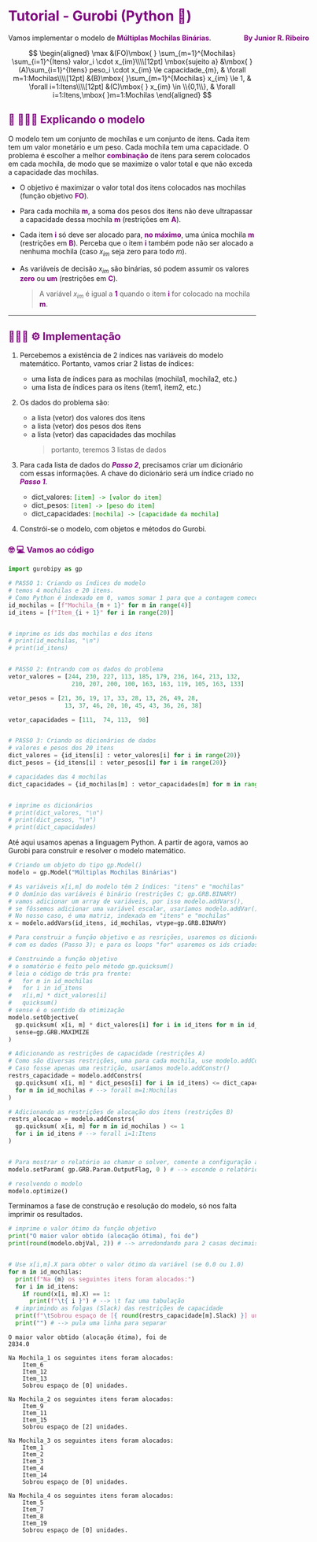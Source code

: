 <script type="text/x-mathjax-config">
MathJax.Hub.Config({tex2jax: {inlineMath: [['$','$'], ['\\(','\\)']]}});
</script>
<script type="text/javascript"
src="https://cdnjs.cloudflare.com/ajax/libs/mathjax/2.7.7/MathJax.js?config=TeX-AMS-MML_HTMLorMML">
</script>
<style>
strong{color: purple;}
:not(pre):not(.hljs) > code{color: green;}
</style>

# **Tutorial - Gurobi (Python 🐍)**

<span style="position:absolute;right:3vh;"><strong>By Junior R. Ribeiro</strong></span>

Vamos implementar o modelo de **Múltiplas Mochilas Binárias**.

$$
\begin{aligned}
\max &(FO)\mbox{ } \sum_{m=1}^{Mochilas} \sum_{i=1}^{Itens}  valor_i \cdot x_{im}\\\\[12pt]
\mbox{sujeito a} &\mbox{ }(A)\sum_{i=1}^{Itens} peso_i \cdot x_{im} \le capacidade_{m}, & \forall m=1:Mochilas\\\\[12pt]
&(B)\mbox{ }\sum_{m=1}^{Mochilas} x_{im} \le 1, & \forall i=1:Itens\\\\[12pt]
&(C)\mbox{ } x_{im} \in \\{0,1\\}, & \forall i=1:Itens,\mbox{ }m=1:Mochilas
\end{aligned}
$$

## **🧐 👨🏽‍🏫 Explicando o modelo**

O modelo tem um conjunto de mochilas e um conjunto de itens. Cada item tem um valor monetário e um peso. Cada mochila tem uma capacidade. O problema é escolher a melhor **combinação** de itens para serem colocados em cada mochila, de modo que se maximize o valor total e que não exceda a capacidade das mochilas.

- O objetivo é maximizar o valor total dos itens colocados nas mochilas (função objetivo **FO**).

- Para cada mochila **m**, a soma dos pesos dos itens não deve ultrapassar a capacidade dessa mochila **m** (restrições em **A**).

- Cada item **i** só deve ser alocado para, **no máximo**, uma única mochila **m** (restrições em **B**). Perceba que o item **i** também pode não ser alocado a nenhuma mochila (caso $x_{im}$ seja zero para todo $m$).

- As variáveis de decisão $x_{im}$ são binárias, só podem assumir os valores **zero** ou **um** (restrições em **C**).
  > A variável $x_{im}$ é igual a **1** quando o item **i** for colocado na mochila **m**.

---

## **👩🏽‍💻 ⚙️ Implementação**

1. Percebemos a existência de 2 índices nas variáveis do modelo matemático. Portanto, vamos criar 2 listas de índices:

   - uma lista de índices para as mochilas (mochila1, mochila2, etc.)
   - uma lista de índices para os itens (item1, item2, etc.)

2. Os dados do problema são:

   - a lista (vetor) dos valores dos itens
   - a lista (vetor) dos pesos dos itens
   - a lista (vetor) das capacidades das mochilas
     > portanto, teremos 3 listas de dados

3. Para cada lista de dados do _**Passo 2**_, precisamos criar um dicionário com essas informações. A chave do dicionário será um índice criado no _**Passo 1**_.

   - dict_valores: `[item] -> [valor do item]`
   - dict_pesos: `[item] -> [peso do item]`
   - dict_capacidades: `[mochila] -> [capacidade da mochila]`

4. Constrói-se o modelo, com objetos e métodos do Gurobi.

### **🤓 💻 Vamos ao código**

```python
import gurobipy as gp

# PASSO 1: Criando os índices do modelo
# temos 4 mochilas e 20 itens.
# Como Python é indexado em 0, vamos somar 1 para que a contagem comece em 1
id_mochilas = [f"Mochila_{m + 1}" for m in range(4)]
id_itens = [f"Item_{i + 1}" for i in range(20)]


# imprime os ids das mochilas e dos itens
# print(id_mochilas, "\n")
# print(id_itens)


# PASSO 2: Entrando com os dados do problema
vetor_valores = [244, 230, 227, 113, 185, 179, 236, 164, 213, 132,
                  210, 207, 200, 100, 163, 163, 119, 105, 163, 133]

vetor_pesos = [21, 36, 19, 17, 33, 28, 13, 26, 49, 28,
                13, 37, 46, 20, 10, 45, 43, 36, 26, 38]

vetor_capacidades = [111,  74, 113,  98]


# PASSO 3: Criando os dicionários de dados
# valores e pesos dos 20 itens
dict_valores = {id_itens[i] : vetor_valores[i] for i in range(20)}
dict_pesos = {id_itens[i] : vetor_pesos[i] for i in range(20)}

# capacidades das 4 mochilas
dict_capacidades = {id_mochilas[m] : vetor_capacidades[m] for m in range(4)}


# imprime os dicionários
# print(dict_valores, "\n")
# print(dict_pesos, "\n")
# print(dict_capacidades)

```

Até aqui usamos apenas a linguagem Python. A partir de agora, vamos ao Gurobi para construir e resolver o modelo matemático.

```python
# Criando um objeto do tipo gp.Model()
modelo = gp.Model("Múltiplas Mochilas Binárias")

# As variáveis x[i,m] do modelo têm 2 índices: "itens" e "mochilas"
# O domínio das variáveis é binário (restrições C; gp.GRB.BINARY)
# vamos adicionar um array de variáveis, por isso modelo.addVars(),
# se fôssemos adicionar uma variável escalar, usaríamos modelo.addVar().
# No nosso caso, é uma matriz, indexada em "itens" e "mochilas"
x = modelo.addVars(id_itens, id_mochilas, vtype=gp.GRB.BINARY)

# Para construir a função objetivo e as resrições, usaremos os dicionários
# com os dados (Passo 3); e para os loops "for" usaremos os ids criados (Passo 1)

# Construindo a função objetivo
# o somatório é feito pelo método gp.quicksum()
# leia o código de trás pra frente:
#   for m in id_mochilas
#   for i in id_itens
#   x[i,m] * dict_valores[i]
#   quicksum()
# sense é o sentido da otimização
modelo.setObjective(
  gp.quicksum( x[i, m] * dict_valores[i] for i in id_itens for m in id_mochilas),
  sense=gp.GRB.MAXIMIZE
)

# Adicionando as restrições de capacidade (restrições A)
# Como são diversas restrições, uma para cada mochila, use modelo.addConstrs()
# Caso fosse apenas uma restrição, usaríamos modelo.addConstr()
restrs_capacidade = modelo.addConstrs(
  gp.quicksum( x[i, m] * dict_pesos[i] for i in id_itens) <= dict_capacidades[m]
  for m in id_mochilas # --> forall m=1:Mochilas
)

# Adicionando as restrições de alocação dos itens (restrições B)
restrs_alocacao = modelo.addConstrs(
  gp.quicksum( x[i, m] for m in id_mochilas ) <= 1
  for i in id_itens # --> forall i=1:Itens
)


# Para mostrar o relatório ao chamar o solver, comente a configuração abaixo
modelo.setParam( gp.GRB.Param.OutputFlag, 0 ) # --> esconde o relatório

# resolvendo o modelo
modelo.optimize()

```

Terminamos a fase de construção e resolução do modelo, só nos falta imprimir os resultados.

```python
# imprime o valor ótimo da função objetivo
print("O maior valor obtido (alocação ótima), foi de")
print(round(modelo.objVal, 2)) # --> arredondando para 2 casas decimais


# Use x[i,m].X para obter o valor ótimo da variável (se 0.0 ou 1.0)
for m in id_mochilas:
  print(f"Na {m} os seguintes itens foram alocados:")
  for i in id_itens:
    if round(x[i, m].X) == 1:
      print(f"\t{ i }") # --> \t faz uma tabulação
  # imprimindo as folgas (Slack) das restrições de capacidade
  print(f"\tSobrou espaço de [{ round(restrs_capacidade[m].Slack) }] unidades.")
  print("") # --> pula uma linha para separar
```

```
O maior valor obtido (alocação ótima), foi de
2834.0

Na Mochila_1 os seguintes itens foram alocados:
    Item_6
    Item_12
    Item_13
    Sobrou espaço de [0] unidades.

Na Mochila_2 os seguintes itens foram alocados:
    Item_9
    Item_11
    Item_15
    Sobrou espaço de [2] unidades.

Na Mochila_3 os seguintes itens foram alocados:
    Item_1
    Item_2
    Item_3
    Item_4
    Item_14
    Sobrou espaço de [0] unidades.

Na Mochila_4 os seguintes itens foram alocados:
    Item_5
    Item_7
    Item_8
    Item_19
    Sobrou espaço de [0] unidades.
```
